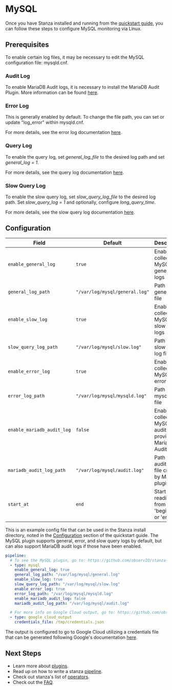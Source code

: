 # MySQL

Once you have Stanza installed and running from the [quickstart guide](/README.md#quick-start), you can follow these steps to configure MySQL monitoring via Linux.

## Prerequisites

To enable certain log files, it may be necessary to edit the MySQL configuration file: mysqld.cnf.

### Audit Log
To enable MariaDB Audit logs, it is necessary to install the MariaDB Audit Plugin. More information can be found <a href="https://mariadb.com/kb/en/mariadb-audit-plugin-installation/" target="_blank">here</a>.

### Error Log
This is generally enabled by default. To change the file path, you can set or update "log_error" within mysqld.cnf.

For more details, see the error log documentation [here](https://dev.mysql.com/doc/refman/5.7/en/error-log.html ).

### Query Log
To enable the query log, set *general_log_file* to the desired log path and set *general_log = 1*.

For more details, see the query log documentation [here](https://dev.mysql.com/doc/refman/5.7/en/query-log.html).

### Slow Query Log
To enable the slow query log, set *slow_query_log_file* to the desired log path. Set *slow_query_log = 1* and optionally, configure *long_query_time*. 

For more details, see the slow query log documentation [here](https://dev.mysql.com/doc/refman/5.7/en/slow-query-log.html).

## Configuration

| Field | Default | Description |
| --- | --- | --- |
| `enable_general_log` | `true` | Enable to collect MySQL general logs |
| `general_log_path` | `"/var/log/mysql/general.log"` | Path to general log file |
| `enable_slow_log` | `true`  | Enable to collect MySQL slow query logs |
| `slow_query_log_path` | `"/var/log/mysql/slow.log"` | Path to slow query log file |
| `enable_error_log` | `true` | Enable to collect MySQL error logs  |
| `error_log_path` | `"/var/log/mysql/mysqld.log"` | Path to mysqld log file |
| `enable_mariadb_audit_log` | `false` | Enable to collect MySQL audit logs provided by MariaDB Audit plugin |
| `mariadb_audit_log_path` | `"/var/log/mysql/audit.log"` | Path to audit log file created by MariaDB plugin |
| `start_at` | `end` | Start reading file from 'beginning' or 'end' |

This is an example config file that can be used in the Stanza install directory, noted in the [Configuration](/README.md#Configuration) section of the quickstart guide. The MySQL plugin supports general, error, and slow query logs by default, but can also support MariaDB audit logs if those have been enabled.

```yaml
pipeline:
  # To see the MySQL plugin, go to: https://github.com/observIQ/stanza-plugins/blob/main/plugins/mysql.yaml
  - type: mysql
    enable_general_log: true
    general_log_path: "/var/log/mysql/general.log"
    enable_slow_log: true
    slow_query_log_path: "/var/log/mysql/slow.log"
    enable_error_log: true
    error_log_path: "/var/log/mysql/mysqld.log"
    enable_mariadb_audit_log: false
    mariadb_audit_log_path: "/var/log/mysql/audit.log"

  # For more info on Google Cloud output, go to: https://github.com/observIQ/stanza/blob/master/docs/operators/google_cloud_output.md
  - type: google_cloud_output
    credentials_file: /tmp/credentials.json
```
The output is configured to go to Google Cloud utilizing a credentials file that can be generated following Google's documentation [here](https://cloud.google.com/iam/docs/creating-managing-service-account-keys).

## Next Steps

- Learn more about [plugins](/docs/plugins.md).
- Read up on how to write a stanza [pipeline](/docs/pipeline.md).
- Check out stanza's list of [operators](/docs/operators/README.md).
- Check out the [FAQ](/docs/faq.md).
